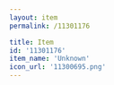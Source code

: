 ```yaml
---
layout: item
permalink: /11301176

title: Item
id: '11301176'
item_name: 'Unknown'
icon_url: '11300695.png'
---
```

